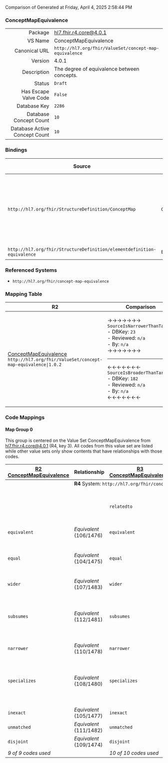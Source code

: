Comparison of 
Generated at Friday, April 4, 2025 2:58:44 PM

### ConceptMapEquivalence

|      |     |
| ---: | --- |
| Package | hl7.fhir.r4.core@4.0.1 |
| VS Name | ConceptMapEquivalence |
| Canonical URL | `http://hl7.org/fhir/ValueSet/concept-map-equivalence` |
| Version | 4.0.1 |
| Description | The degree of equivalence between concepts. |
| Status | `Draft` |
| Has Escape Valve Code | `False` |
| Database Key | `2286` |
| Database Concept Count | `10` |
| Database Active Concept Count | `10` |
### Bindings

| Source | Element | Binding | Strength | Element Short |
| ------ | ------- | ------- | -------- | ------------- |
| `http://hl7.org/fhir/StructureDefinition/ConceptMap` | `ConceptMap.group.element.target.equivalence` | `http://hl7.org/fhir/ValueSet/concept-map-equivalence\|4.0.1` | `Required` | relatedto \| equivalent \| equal \| wider \| subsumes \| narrower \| specializes \| inexact \| unmatched \| disjoint |
| `http://hl7.org/fhir/StructureDefinition/elementdefinition-equivalence` | `Extension.value[x]` | `http://hl7.org/fhir/ValueSet/concept-map-equivalence\|4.0.1` | `Required` | Value of extension |

### Referenced Systems

* `http://hl7.org/fhir/concept-map-equivalence`
### Mapping Table

| R2 | Comparison | R3 | Comparison | R4 | Comparison | R4B | Comparison | R5
| --- | --- | --- | --- | --- | --- | --- | --- | ---
| [ConceptMapEquivalence](/docs/R2/ValueSets/ConceptMapEquivalence.md)<br/> `http://hl7.org/fhir/ValueSet/concept-map-equivalence\|1.0.2` | →→→→→→→<br/>`SourceIsNarrowerThanTarget`<br/>- DBKey: `23`<br/>- Reviewed: `n/a`<br/>- By: `n/a`<br/>→→→→→→→<hr/>←←←←←←←<br/>`SourceIsBroaderThanTarget`<br/>- DBKey: `182`<br/>- Reviewed: `n/a`<br/>- By: `n/a`<br/>←←←←←←←| [ConceptMapEquivalence](/docs/R3/ValueSets/ConceptMapEquivalence.md)<br/> `http://hl7.org/fhir/ValueSet/concept-map-equivalence\|3.0.2` | →→→→→→→<br/>`Equivalent`<br/>- DBKey: `349`<br/>- Reviewed: `n/a`<br/>- By: `n/a`<br/>→→→→→→→<hr/>←←←←←←←<br/>`Equivalent`<br/>- DBKey: `572`<br/>- Reviewed: `n/a`<br/>- By: `n/a`<br/>←←←←←←←| [ConceptMapEquivalence](/docs/R4/ValueSets/ConceptMapEquivalence.md)<br/> `http://hl7.org/fhir/ValueSet/concept-map-equivalence\|4.0.1` | →→→→→→→<br/>`Equivalent`<br/>- DBKey: `1429`<br/>- Reviewed: `n/a`<br/>- By: `n/a`<br/>→→→→→→→<hr/>←←←←←←←<br/>`Equivalent`<br/>- DBKey: `1430`<br/>- Reviewed: `n/a`<br/>- By: `n/a`<br/>←←←←←←←| [ConceptMapEquivalence](/docs/R4B/ValueSets/ConceptMapEquivalence.md)<br/> `http://hl7.org/fhir/ValueSet/concept-map-equivalence\|4.3.0` | →→→→→→→<br/>`RelatedTo`<br/>- DBKey: `797`<br/>- Reviewed: `n/a`<br/>- By: `n/a`<br/>→→→→→→→<hr/>←←←←←←←<br/>`SourceIsNarrowerThanTarget`<br/>- DBKey: `1058`<br/>- Reviewed: `n/a`<br/>- By: `n/a`<br/>←←←←←←←| [ConceptMapRelationship](/docs/R5/ValueSets/ConceptMapRelationship.md)<br/> `http://hl7.org/fhir/ValueSet/concept-map-relationship\|5.0.0` 

### Code Mappings


#### Map Group 0

This group is centered on the Value Set ConceptMapEquivalence from hl7.fhir.r4.core@4.0.1 (R4, key 3).
All codes from this value set are listed while other value sets only show contents that have relationships with those codes.

| [R2 ConceptMapEquivalence](/docs/R2/ValueSets/ConceptMapEquivalence.md)| Relationship | [R3 ConceptMapEquivalence](/docs/R3/ValueSets/ConceptMapEquivalence.md)| Relationship | R4 ConceptMapEquivalence| Relationship | [R4B ConceptMapEquivalence](/docs/R4B/ValueSets/ConceptMapEquivalence.md)| Relationship | [R5 ConceptMapRelationship](/docs/R5/ValueSets/ConceptMapRelationship.md)
| --- | --- | --- | --- | --- | --- | --- | --- | ---
| <td colspan="8">**R4** System: `http://hl7.org/fhir/concept-map-equivalence`
| | | `relatedto`| _Equivalent_ <br/>(3016/5224)| **`relatedto`**| _Equivalent_ <br/>(14712/14713)| `relatedto`| →→→→ _Equivalent_ →→→→ <br/>(7552)<hr/>←←←← __ ←←←← <br/>() | `related-to`
| `equivalent`| _Equivalent_ <br/>(106/1476)| `equivalent`| _Equivalent_ <br/>(3010/5218)| **`equivalent`**| _Equivalent_ <br/>(14714/14715)| `equivalent`| _Equivalent_ <br/>(7546/9813)| `equivalent`
| `equal`| _Equivalent_ <br/>(104/1475)| `equal`| _Equivalent_ <br/>(3008/5216)| **`equal`**| _Equivalent_ <br/>(14716/14717)| `equal`| →→→→ _Equivalent_ →→→→ <br/>(7544)<hr/>←←←← __ ←←←← <br/>() | `equivalent`
| `wider`| _Equivalent_ <br/>(107/1483)| `wider`| _Equivalent_ <br/>(3011/5219)| **`wider`**| _Equivalent_ <br/>(14718/14719)| `wider`| _Equivalent_ <br/>(7547/9816)| `source-is-narrower-than-target`
| `subsumes`| _Equivalent_ <br/>(112/1481)| `subsumes`| _Equivalent_ <br/>(3017/5225)| **`subsumes`**| _Equivalent_ <br/>(14720/14721)| `subsumes`| →→→→ _SourceIsNarrowerThanTarget_ →→→→ <br/>(7553)<hr/>←←←← __ ←←←← <br/>() | `source-is-broader-than-target`
| `narrower`| _Equivalent_ <br/>(110/1478)| `narrower`| _Equivalent_ <br/>(3014/5222)| **`narrower`**| _Equivalent_ <br/>(14722/14723)| `narrower`| _Equivalent_ <br/>(7550/9817)| `source-is-broader-than-target`
| `specializes`| _Equivalent_ <br/>(108/1480)| `specializes`| _Equivalent_ <br/>(3012/5220)| **`specializes`**| _Equivalent_ <br/>(14724/14725)| `specializes`| →→→→ _SourceIsNarrowerThanTarget_ →→→→ <br/>(7548)<hr/>←←←← __ ←←←← <br/>() | `source-is-narrower-than-target`
| `inexact`| _Equivalent_ <br/>(105/1477)| `inexact`| _Equivalent_ <br/>(3009/5217)| **`inexact`**| _Equivalent_ <br/>(14726/14727)| `inexact`| _Equivalent_ <br/>(7545/9814)| `related-to`
| `unmatched`| _Equivalent_ <br/>(111/1482)| `unmatched`| _Equivalent_ <br/>(3015/5223)| **`unmatched`**| _Equivalent_ <br/>(14728/14729)| `unmatched`| | | 
| `disjoint`| _Equivalent_ <br/>(109/1474)| `disjoint`| _Equivalent_ <br/>(3013/5221)| **`disjoint`**| _Equivalent_ <br/>(14730/14731)| `disjoint`| _Equivalent_ <br/>(7549/9815)| `not-related-to`
| *9 of 9 codes used* | | *10 of 10 codes used* | | *10 of 10 codes used* | | *10 of 10 codes used* | | *5 of 5 codes used* 

